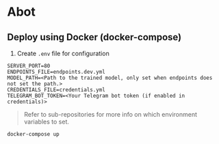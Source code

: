 # Abot

## Deploy using Docker (docker-compose)

1. Create `.env` file for configuration

```
SERVER_PORT=80
ENDPOINTS_FILE=endpoints.dev.yml
MODEL_PATH=<Path to the trained model, only set when endpoints does not set the path.>
CREDENTIALS_FILE=credentials.yml
TELEGRAM_BOT_TOKEN=<Your Telegram bot token (if enabled in credentials)>
```

> Refer to sub-repositories for more info on which environment variables to set.

```bash
docker-compose up
```

